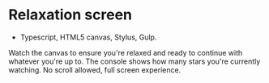 # Relaxation screen

- Typescript, HTML5 canvas, Stylus, Gulp.


Watch the canvas to ensure you're relaxed and ready to continue with whatever you're up to. The console shows how many stars you're currently watching. 
No scroll allowed, full screen experience.
